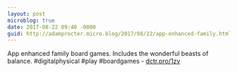 ```yaml
---
layout: post
microblog: true
date: 2017-08-22 09:40 -0000
guid: http://adamprocter.micro.blog/2017/08/22/app-enhanced-family.html
---
```

App enhanced family board games. Includes the wonderful beasts of balance. #digitalphysical #play #boardgames - [dctr.pro/1zv](http://dctr.pro/1zv)
